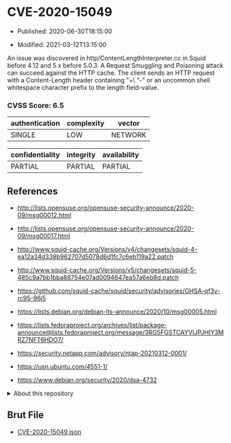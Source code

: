# CVE-2020-15049

- Published: 2020-06-30T18:15:00

- Modified: 2021-03-12T13:15:00

An issue was discovered in http/ContentLengthInterpreter.cc in Squid before 4.12 and 5.x before 5.0.3. A Request Smuggling and Poisoning attack can succeed against the HTTP cache. The client sends an HTTP request with a Content-Length header containing "+\ "-" or an uncommon shell whitespace character prefix to the length field-value.

### CVSS Score: **6.5**

| authentication | complexity | vector |
| --- | --- | --- |
| SINGLE | LOW | NETWORK |

| confidentiality | integrity | availability |
| --- | --- | --- |
| PARTIAL | PARTIAL | PARTIAL |

## References

* http://lists.opensuse.org/opensuse-security-announce/2020-09/msg00012.html

* http://lists.opensuse.org/opensuse-security-announce/2020-09/msg00017.html

* http://www.squid-cache.org/Versions/v4/changesets/squid-4-ea12a34d338b962707d5078d6d1fc7c6eb119a22.patch

* http://www.squid-cache.org/Versions/v5/changesets/squid-5-485c9a7bb1bba88754e07ad0094647ea57a6eb8d.patch

* https://github.com/squid-cache/squid/security/advisories/GHSA-qf3v-rc95-96j5

* https://lists.debian.org/debian-lts-announce/2020/10/msg00005.html

* https://lists.fedoraproject.org/archives/list/package-announce@lists.fedoraproject.org/message/3RG5FGSTCAYVIJPJHIY3MRZ7NFT6HDO7/

* https://security.netapp.com/advisory/ntap-20210312-0001/

* https://usn.ubuntu.com/4551-1/

* https://www.debian.org/security/2020/dsa-4732

<details>
<summary>About this repository</summary> 

  This repository is part of the project [Live Hack CVE](https://github.com/Live-Hack-CVE). Main website can be found [www.live-hack.org](https://www.live-hack.org) 
  
  Made by [Sn0wAlice](https://github.com/Sn0wAlice) for the people that care about security and need to have a feed of the latest CVEs. Hope you enjoy it, don't forget to star the repo and follow me on [Twitter](https://twitter.com/Sn0wAlice) and [Github](https://github.com/Sn0wAlice). And that is my [personnal website](https://www.alice-snow.me/)

  - [Home Page](https://github.com/Live-Hack-CVE)
  - [Framework](https://github.com/Live-Hack-CVE/cve-framework)
  - [CVE database](https://github.com/Live-Hack-CVE/full_database)
  - [Changelog](https://github.com/Live-Hack-CVE/Changelog)
</details>

## Brut File

* [CVE-2020-15049.json](https://raw.githubusercontent.com/Live-Hack-CVE/full_database/main/cves/2020/CVE-2020-15049.json)

